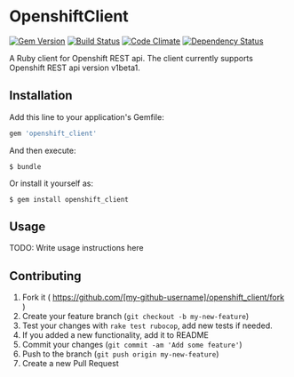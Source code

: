 # OpenshiftClient


[![Gem Version](https://badge.fury.io/rb/openshift_client.svg)](http://badge.fury.io/rb/openshift_client)
[![Build Status](https://travis-ci.org/abonas/openshift_client.svg?branch=master)](https://travis-ci.org/abonas/openshift_client)
[![Code Climate](http://img.shields.io/codeclimate/github/abonas/openshift_client.svg)](https://codeclimate.com/github/abonas/openshift_client)
[![Dependency Status](https://gemnasium.com/abonas/openshift_client.svg)](https://gemnasium.com/abonas/openshift_client)

A Ruby client for Openshift REST api.
The client currently supports Openshift REST api version v1beta1.


## Installation

Add this line to your application's Gemfile:

```ruby
gem 'openshift_client'
```

And then execute:

    $ bundle

Or install it yourself as:

    $ gem install openshift_client

## Usage

TODO: Write usage instructions here

## Contributing

1. Fork it ( https://github.com/[my-github-username]/openshift_client/fork )
2. Create your feature branch (`git checkout -b my-new-feature`)
3. Test your changes with `rake test rubocop`, add new tests if needed.
4. If you added a new functionality, add it to README
5. Commit your changes (`git commit -am 'Add some feature'`)
6. Push to the branch (`git push origin my-new-feature`)
7. Create a new Pull Request